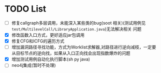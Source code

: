 # TODO  List

- [ ] 修复callgraph多层调用，未能深入某些类的bug(soot 相关)(测试用例见`test/MultilevelCall/LibraryApplication.java`)无法解决相关
   问题
- [x] 修改函数入口方式，更好适应jar包调用
- [x] 修复CFG和ICFG的遍历方式
- [ ] 增加漏洞路径寻找功能，方式为Worklist求解器,对路径进行逆向减枝，一定要从目标节点的逆向找，如果从入口正向找会出现指数爆炸的问题
- [x] 增加测试用例自动化执行脚本(sh py java)
- [ ] neo4j集成(暂时不处理)